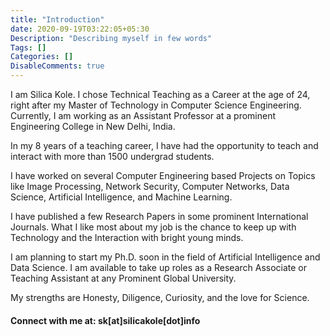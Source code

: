 ```yaml
---
title: "Introduction"
date: 2020-09-19T03:22:05+05:30
Description: "Describing myself in few words"
Tags: []
Categories: []
DisableComments: true
---
```

I am Silica Kole. I chose Technical Teaching as a Career at the age of 24, right after my Master of Technology in Computer Science Engineering. Currently, I am working as an Assistant Professor at a prominent Engineering College in New Delhi, India.

In my 8 years of a teaching career, I have had the opportunity to teach and interact with more than 1500 undergrad students. 

I have worked on several Computer Engineering based Projects on Topics like Image Processing, Network Security, Computer Networks, Data Science, Artificial Intelligence, and Machine Learning. 

I have published a few Research Papers in some prominent International Journals. What I like most about my job is the chance to keep up with Technology and the Interaction with bright young minds. 

I am planning to start my Ph.D. soon in the field of Artificial Intelligence and Data Science. I am available to take up roles as a Research Associate or Teaching Assistant at any Prominent Global University. 

My strengths are Honesty, Diligence, Curiosity, and the love for Science. 

#### Connect with me at: sk[at]silicakole[dot]info
